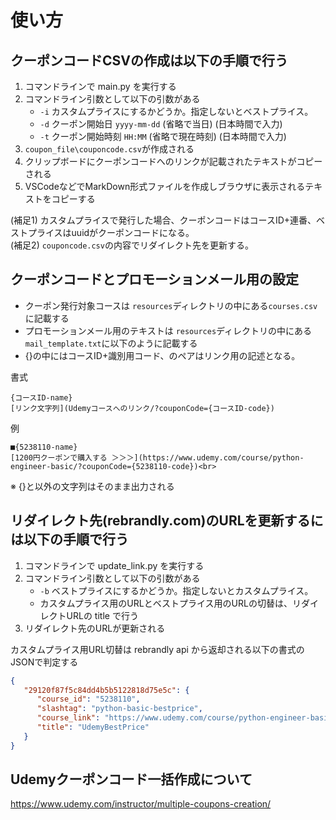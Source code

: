 # 使い方

## クーポンコードCSVの作成は以下の手順で行う

1. コマンドラインで main.py を実行する
2. コマンドライン引数として以下の引数がある
   - `-i` カスタムプライスにするかどうか。指定しないとベストプライス。
   - `-d` クーポン開始日 `yyyy-mm-dd` (省略で当日) (日本時間で入力)
   - `-t` クーポン開始時刻 `HH:MM` (省略で現在時刻) (日本時間で入力)
3. `coupon_file\couponcode.csv`が作成される
4. クリップボードにクーポンコードへのリンクが記載されたテキストがコピーされる
5. VSCodeなどでMarkDown形式ファイルを作成しブラウザに表示されるテキストをコピーする

(補足1) カスタムプライスで発行した場合、クーポンコードはコースID+連番、ベストプライスはuuidがクーポンコードになる。<br>
(補足2) `couponcode.csv`の内容でリダイレクト先を更新する。

## クーポンコードとプロモーションメール用の設定
- クーポン発行対象コースは `resources`ディレクトリの中にある`courses.csv`に記載する
- プロモーションメール用のテキストは `resources`ディレクトリの中にある`mail_template.txt`に以下のように記載する
- {}の中にはコースID+識別用コード、[]()のペアはリンク用の記述となる。

書式
```text
{コースID-name}
[リンク文字列](Udemyコースへのリンク/?couponCode={コースID-code})
```
例
```text
■{5238110-name}
[1200円クーポンで購入する ＞＞＞](https://www.udemy.com/course/python-engineer-basic/?couponCode={5238110-code})<br>
```
※ {}と[]()以外の文字列はそのまま出力される


## リダイレクト先(rebrandly.com)のURLを更新するには以下の手順で行う

1. コマンドラインで update_link.py を実行する
2. コマンドライン引数として以下の引数がある
   - `-b` ベストプライスにするかどうか。指定しないとカスタムプライス。
   - カスタムプライス用のURLとベストプライス用のURLの切替は、リダイレクトURLの title で行う
3. リダイレクト先のURLが更新される

カスタムプライス用URL切替は rebrandly api から返却される以下の書式のJSONで判定する

```json
{
   "29120f87f5c84dd4b5b5122818d75e5c": {
      "course_id": "5238110",
      "slashtag": "python-basic-bestprice",
      "course_link": "https://www.udemy.com/course/python-engineer-basic/",
      "title": "UdemyBestPrice"
   }
}
```

## Udemyクーポンコード一括作成について

https://www.udemy.com/instructor/multiple-coupons-creation/
